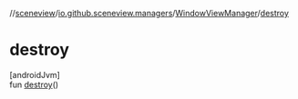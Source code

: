 //[sceneview](../../../index.md)/[io.github.sceneview.managers](../index.md)/[WindowViewManager](index.md)/[destroy](destroy.md)

# destroy

[androidJvm]\
fun [destroy](destroy.md)()
